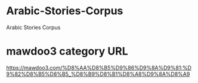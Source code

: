 # Arabic-Stories-Corpus
Arabic Stories Corpus


# mawdoo3 category URL 
https://mawdoo3.com/%D8%AA%D8%B5%D9%86%D9%8A%D9%81:%D9%82%D8%B5%D8%B5_%D8%B9%D8%B1%D8%A8%D9%8A%D8%A9
